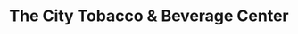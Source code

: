 ---
title: "The City Tobacco & Beverage Center"
url: /rochester/the-city-tobacco-and-beverage-center/
shop: convenience
---
